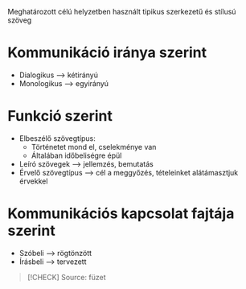 Meghatározott célú helyzetben használt tipikus szerkezetű és stílusú szöveg

# Kommunikáció iránya szerint

- Dialogikus —> kétirányú
- Monologikus —> egyirányú

# Funkció szerint

- Elbeszélő szövegtípus:
	- Történetet mond el, cselekménye van
	- Általában időbeliségre épül
- Leíró szövegek —> jellemzés, bemutatás
- Érvelő szövegtípus —> cél a meggyőzés, tételeinket alátámasztjuk érvekkel

# Kommunikációs kapcsolat fajtája szerint

- Szóbeli —> rögtönzött
- Írásbeli —> tervezett

> [!CHECK] Source: füzet
